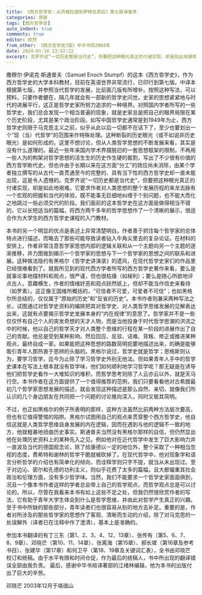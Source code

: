 ```yaml
---
title: 《西方哲学史：从苏格拉底到萨特及其后》第七版译者序
categories: 序跋
tags: [西方哲学史]
auto_indent: true
comments: true
editor: 皎然
from_other: 《西方哲学史7版》中华书局2004年
date: 2024-01-16 22:52:22
excerpt: 克罗齐说“一切历史都是当代史”，但要把这种眼光真正的付诸实现，却是如此地艰难。它要求作者对人类思想的整个发展历程的来龙去脉有一个宏观的把握和当代的体验，既不能事无巨细地纠缠于个别问题，也不能大而化之地跳过一些必须交代的阶段。我们面前的这本哲学史在这方面是做得相当不错的，它以长短适当的篇幅，将西方两千多年的哲学思想作了一个清晰的展示，很适合作为大学生的西方哲学史课程的入门教材。
---
```

撒穆尔·伊诺克·斯通普夫（Samuel Enoch Stumpf）的这本《西方哲学史》，作为西方哲学史的大学本科教材，目前在英语世界非常流行，已印行到第七版。中译本根据第七版，并参照当代哲学的发展，比前面几版有所增补。按照这种写法，可以预料，只要作者健在，隔几年就会有一部新的哲学史问世。史家的思想紧紧地与时代的进展平行，这正是哲学史家所努力追求的一种境界。对照国内学者所写的一些哲学史，我们总会发现一个相当普遍的现象，就是史家总是把自己的眼界局限在某个历史阶段，尤其是某个政治阶段。如写中国哲学史通常是到1949年为止，西方哲学史则限于马克思主义之前，似乎从此以后一切都不在话下了，至少也要划出一个“现（当）代哲学”的范围来作特殊处理。这种断裂的历史眼光（或不如说非历史眼光）是如何形成的，这里不想讨论，但从人类哲学思想的不断发展来看，其实是没有什么道理的。最近一些年来国内学术界摆脱旧的一套思想框架的限制，不再用一些人为的构架对哲学思想的活生生的历史作生硬的裁割，写出了不少很有价值的西方哲学断代史。但也许由于长期以来在这方面“分工”的效应尚未消除，由某个学者独立撰写的从古代一直贯通至今的完整的、具有当下性的西方哲学史却一直未能出现，这是令人遗憾的。克罗齐说“一切历史都是当代史”，但要把这种眼光真正的付诸实现，却是如此地艰难。它要求作者对人类思想的整个发展历程的来龙去脉有一个宏观的把握和当代的体验，既不能事无巨细地纠缠于个别问题，也不能大而化之地跳过一些必须交代的阶段。我们面前的这本哲学史在这方面是做得相当不错的，它以长短适当的篇幅，将西方两千多年的哲学思想作了一个清晰的展示，很适合作为大学生的西方哲学史课程的入门教材。

本书的另一个明显的优点是表述上异常清楚明白。作者善于抓住每个哲学家的总体特点进行描述，而略去了那些可能导致读者钻入牛角尖里去的复杂论证。在材料的安排上，作者非常注意哲学家思想内部的逻辑关联和从一个主题向另一个主题的逐渐推移，并力图做到揭示一个哲学家的思想与下一个哲学家的思想之间的联系和进展。这种做法隐约有黑格尔《哲学史讲演录》的遗风，在现代哲学史家们的作品里已经很难看到了。就我所见到的现代西方学者所写的西方哲学史著作来看，要么是就事论事地摆材料和观点，很严谨，但也很枯燥（如梯利）；要么是随心所欲地评点古人，意趣横生，作者的情绪好恶和观点跃然纸上，但却不能当作信史来看待（如罗素）。这正像王国维所概括的，“可信者不可爱，可爱者不可信”；也如黑格尔所总结的，仅仅属于“原始的历史”和“反省的历史”。本书作者则兼采两种写法之长，试图通过对哲学史资料的编排把其对哲学史、对人类哲学思维发展的见解表达出来，这就有点要揭示哲学史发展本身的“内在规律”的意思了。哲学家并不是一些仅仅怀有自己个人的突发奇想的天才人物，而是当他投身于时代哲学思潮的洪流之中的时候，他以自己的哲学天才对人类整个思维的行程在某一阶段的进展作出了自己的贡献。他总是受到某种影响，然后回应、反驳、诘难、背叛、修正或推进某种观点，最终自成一家。如果能把这种思想的路数简明扼要地描述出来，的确是能够吸引青年人那热衷于思辨的头脑的。黑格尔说过，哲学史就是哲学；恩格斯则认为，要学习哲学，迄今为止除了学习哲学史外别无他法。但如果青年人手中的哲学史课本在写法上根本就没有哲学味，他们如何顺利地学习哲学呢？那无疑是在诱导他们把哲学史看作一大堆知识的堆积，而哲学思考则除了人云亦云以外，就是天马行空。本书作者在这方面提供了一个值得推荐的范例，我们只要看看他对古希腊最初几个哲学家思想发展的描述，就会发现这种描述是那么自然、亲切，就像我们所认识的几个身边朋友在共同把一个问题的讨论推向深入，同时又极其简明。

不过，也正如黑格尔的例子所表明的那样，这种方法虽然比前两种方法层次要高，但也有它值得警惕的陷阱。黑格尔试图用自己的观点来贯穿整个西方哲学史，他自信这就是人类哲学思维自身发展的内在逻辑，因而在遇到与他的逻辑不一致的地方，他就粗暴地扭曲历史事实。斯通普夫当然没有黑格尔那样的自信，但仍然显出他在处理历史资料上的某种先入之见。例如他对在近代哲学中发生了巨大影响力并一直波及当代的德国观念论，除了给康德以一定的地位外，整个采取了一种相当忽视的态度，费希特和谢林的哲学干脆就被砍掉了。在现代哲学中，他对现象学和语言分析哲学的介绍也有简单化的倾向，而诠释学则只字不提，就当从未出现过。至于对边沁、密尔和孔德的功利主义，则似乎花费了太多的篇幅，且大都偏重其社会政治和伦理方面，没有多少哲学味。当然，我们不能要求一个哲学史家面面俱到，况且一个像本书作者这样的学者总会带上自己的哲学观点，而哲学观点总是可以讨论的。所以，尽管在我看来本书有如上这些不足之处，但我仍然很欣赏作者的写法，它有助于青年大学生体会到什么是哲学思维，并由此对哲学产生真正的兴趣。至于书中所缺的那些部分，青年读者们也很容易从别的地方去补足。重要的是，作者对所涉及的那些哲学家的思想作了客观、清晰而生动的介绍，除了对马克思的一处误解外（译者已在注释中作了澄清），基本上是准确的。

参加本书翻译的有丁三东（第1、2、3、4、12、13章）、张传有（第5、6、7、8、9章）、邓晓芒（第10、11、14章）、张离海（第15章）、郝长墀（第16章及参考书目）、张建华（第17章）和何卫平（第18、19章及关键词汇表），全书由邓晓芒校订和统稿。由于水平有限和时间仓促，作为最后的统稿人，书中所出现的翻译错误全部由我负责。
最后，感谢中华书局译著部的江绪林编辑，他为本书的出版付出了巨大的辛劳。

邓晓芒
2003年12月于珞珈山
